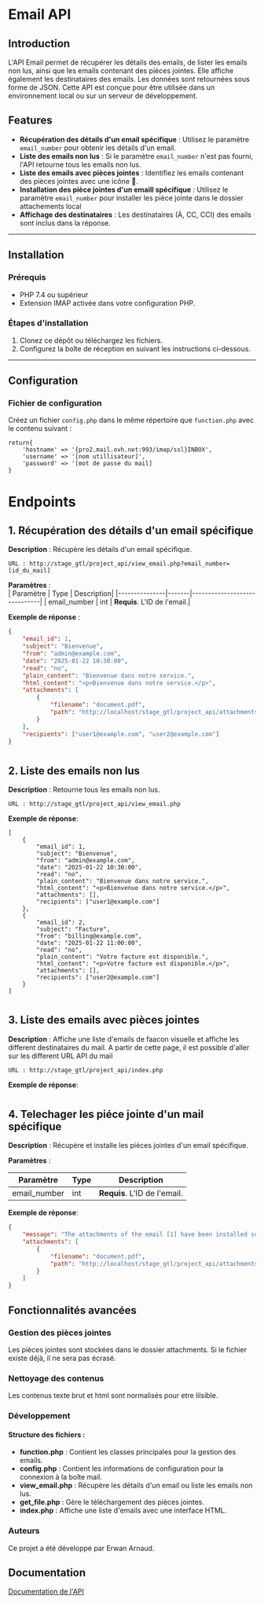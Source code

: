 # **Email API**

## Introduction
L'API Email permet de récupérer les détails des emails, de lister les emails non lus, ainsi que les emails contenant des pièces jointes. Elle affiche également les destinataires des emails. Les données sont retournées sous forme de JSON. Cette API est conçue pour être utilisée dans un environnement local ou sur un serveur de développement.

## Features
- **Récupération des détails d'un email spécifique** : Utilisez le paramètre `email_number` pour obtenir les détails d'un email.
- **Liste des emails non lus** : Si le paramètre `email_number` n'est pas fourni, l'API retourne tous les emails non lus.
- **Liste des emails avec pièces jointes** : Identifiez les emails contenant des pièces jointes avec une icône 📎.
- **Installation des pièce jointes d'un emaill spécifique** : Utilisez le paramètre `email_number` pour installer les pièce jointe dans le dossier attachements local
- **Affichage des destinataires** : Les destinataires (À, CC, CCI) des emails sont inclus dans la réponse.

---

## Installation

### Prérequis
- PHP 7.4 ou supérieur
- Extension IMAP activée dans votre configuration PHP.

### Étapes d'installation
1. Clonez ce dépôt ou téléchargez les fichiers.
2. Configurez la boîte de réception en suivant les instructions ci-dessous.

---

## Configuration

### Fichier de configuration
Créez un fichier `config.php` dans le même répertoire que `function.php` avec le contenu suivant :
```http
return{
    'hostname' => '{pro2.mail.ovh.net:993/imap/ssl}INBOX',
    'username' => '[nom utillisateur]',
    'password' => '[mot de passe du mail]
}
```
# Endpoints

## 1. Récupération des détails d'un email spécifique
**Description** : Récupère les détails d'un email spécifique.
```http
URL : http://stage_gtl/project_api/view_email.php?email_number=[id_du_mail]

```

**Paramètres** :  
| Paramètre     | Type  | Description|
|---------------|-------|------------------------------|
| email_number  | int   | **Requis**. L'ID de l'email.|

**Exemple de réponse** :  
```json
{
    "email_id": 1,
    "subject": "Bienvenue",
    "from": "admin@example.com",
    "date": "2025-01-22 10:30:00",
    "read": "no",
    "plain_content": "Bienvenue dans notre service.",
    "html_content": "<p>Bienvenue dans notre service.</p>",
    "attachments": [
        {
            "filename": "document.pdf",
            "path": "http://localhost/stage_gtl/project_api/attachments/20250122_103000_document.pdf"
        }
    ],
    "recipients": ["user1@example.com", "user2@example.com"]
}
```
#
## 2. Liste des emails non lus
**Description** : Retourne tous les emails non lus.

```http
URL : http://stage_gtl/project_api/view_email.php
```

**Exemple de réponse**:

```http
[
    {
        "email_id": 1,
        "subject": "Bienvenue",
        "from": "admin@example.com",
        "date": "2025-01-22 10:30:00",
        "read": "no",
        "plain_content": "Bienvenue dans notre service.",
        "html_content": "<p>Bienvenue dans notre service.</p>",
        "attachments": [],
        "recipients": ["user1@example.com"]
    },
    {
        "email_id": 2,
        "subject": "Facture",
        "from": "billing@example.com",
        "date": "2025-01-22 11:00:00",
        "read": "no",
        "plain_content": "Votre facture est disponible.",
        "html_content": "<p>Votre facture est disponible.</p>",
        "attachments": [],
        "recipients": ["user2@example.com"]
    }
]
```

# 
## 3. Liste des emails avec pièces jointes
**Description** : Affiche une liste d'emails de faacon visuelle et affiche les different destinataires du mail. A partir de cette page, il est possible d'aller sur les different URL API du mail

```http
URL : http://stage_gtl/project_api/index.php
```
**Exemple de réponse**:

#
## 4. Telechager les piéce jointe d'un mail spécifique

**Description** : Récupère et installe les pièces jointes d'un email spécifique.

**Paramètres** :

| Paramètre     | Type  | Description|
|---------------|-------|------------------------------|
| email_number  | int   | **Requis**. L'ID de l'email.|

**Exemple de réponse**:

```json
{
    "message": "The attachments of the email [1] have been installed successfully.",
    "attachments": [
        {
            "filename": "document.pdf",
            "path": "http://localhost/stage_gtl/project_api/attachments/20250122_103000_document.pdf"
        }
    ]
}
```

## Fonctionnalités avancées

### Gestion des pièces jointes
Les pièces jointes sont stockées dans le dossier attachments.
Si le fichier existe déjà, il ne sera pas écrasé.

### Nettoyage des contenus
Les contenus texte brut et html sont normalisés pour etre lilsible.

### Développement

#### Structure des fichiers :
* **function.php** : Contient les classes principales pour la gestion des emails.
* **config.php** : Contient les informations de configuration pour la connexion à la boîte mail.
* **view_email.php** : Récupère les détails d'un email ou liste les emails non lus.
* **get_file.php** : Gère le téléchargement des pièces jointes.
* **index.php** : Affiche une liste d'emails avec une interface HTML.

### Auteurs
Ce projet a été développé par Erwan Arnaud.

## Documentation

[Documentation de l'API](openapi.yaml)